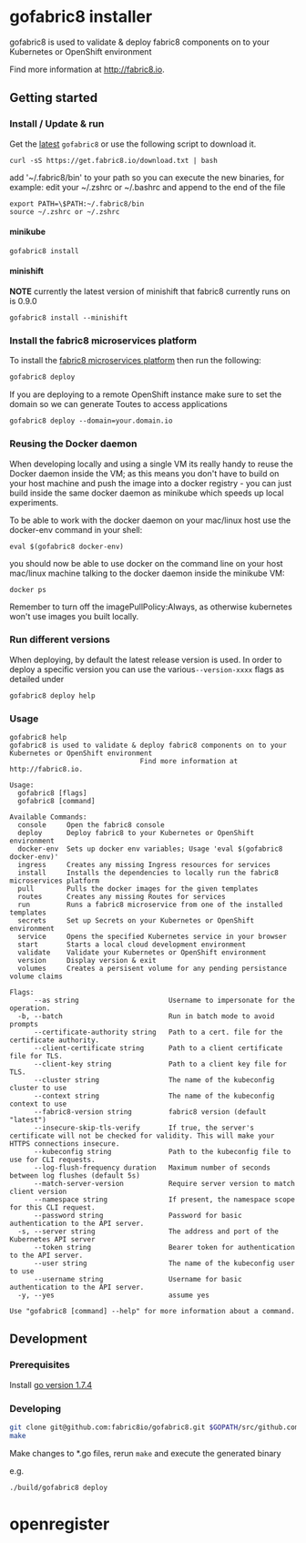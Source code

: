 # gofabric8 installer

gofabric8 is used to validate &amp; deploy fabric8 components on to your Kubernetes or OpenShift environment

Find more information at http://fabric8.io.

## Getting started

### Install / Update & run

Get the [latest](https://github.com/fabric8io/gofabric8/releases/latest/) `gofabric8` or use the following script to download it.

```
curl -sS https://get.fabric8.io/download.txt | bash
```
add '~/.fabric8/bin' to your path so you can execute the new binaries, for example:
edit your ~/.zshrc or ~/.bashrc  and append to the end of the file
```
export PATH=\$PATH:~/.fabric8/bin
source ~/.zshrc or ~/.zshrc
```

#### minikube
```
gofabric8 install
```
#### minishift

__NOTE__ currently the latest version of minishift that fabric8 currently runs on is 0.9.0
```
gofabric8 install --minishift
```

### Install the fabric8 microservices platform

To install the [fabric8 microservices platform](http://fabric8.io/) then run the following:

```sh
gofabric8 deploy
```

If you are deploying to a remote OpenShift instance make sure to set the domain so we can generate Toutes to access applications
```
gofabric8 deploy --domain=your.domain.io
```

### Reusing the Docker daemon

When developing locally and using a single VM its really handy to reuse the Docker daemon inside the VM; as this means you don't have to build on your host machine and push the image into a docker registry - you can just build inside the same docker daemon as minikube which speeds up local experiments.

To be able to work with the docker daemon on your mac/linux host use the docker-env command in your shell:

```
eval $(gofabric8 docker-env)
```
you should now be able to use docker on the command line on your host mac/linux machine talking to the docker daemon inside the minikube VM:

```
docker ps
```
Remember to turn off the imagePullPolicy:Always, as otherwise kubernetes won't use images you built locally.

### Run different versions

When deploying, by default the latest release version is used.  In order to deploy a specific version you can use the various`--version-xxxx` flags as detailed under 

```
gofabric8 deploy help
```

### Usage

```
gofabric8 help
gofabric8 is used to validate & deploy fabric8 components on to your Kubernetes or OpenShift environment
								Find more information at http://fabric8.io.

Usage:
  gofabric8 [flags]
  gofabric8 [command]

Available Commands:
  console     Open the fabric8 console
  deploy      Deploy fabric8 to your Kubernetes or OpenShift environment
  docker-env  Sets up docker env variables; Usage 'eval $(gofabric8 docker-env)'
  ingress     Creates any missing Ingress resources for services
  install     Installs the dependencies to locally run the fabric8 microservices platform
  pull        Pulls the docker images for the given templates
  routes      Creates any missing Routes for services
  run         Runs a fabric8 microservice from one of the installed templates
  secrets     Set up Secrets on your Kubernetes or OpenShift environment
  service     Opens the specified Kubernetes service in your browser
  start       Starts a local cloud development environment
  validate    Validate your Kubernetes or OpenShift environment
  version     Display version & exit
  volumes     Creates a persisent volume for any pending persistance volume claims

Flags:
      --as string                      Username to impersonate for the operation.
  -b, --batch                          Run in batch mode to avoid prompts
      --certificate-authority string   Path to a cert. file for the certificate authority.
      --client-certificate string      Path to a client certificate file for TLS.
      --client-key string              Path to a client key file for TLS.
      --cluster string                 The name of the kubeconfig cluster to use
      --context string                 The name of the kubeconfig context to use
      --fabric8-version string         fabric8 version (default "latest")
      --insecure-skip-tls-verify       If true, the server's certificate will not be checked for validity. This will make your HTTPS connections insecure.
      --kubeconfig string              Path to the kubeconfig file to use for CLI requests.
      --log-flush-frequency duration   Maximum number of seconds between log flushes (default 5s)
      --match-server-version           Require server version to match client version
      --namespace string               If present, the namespace scope for this CLI request.
      --password string                Password for basic authentication to the API server.
  -s, --server string                  The address and port of the Kubernetes API server
      --token string                   Bearer token for authentication to the API server.
      --user string                    The name of the kubeconfig user to use
      --username string                Username for basic authentication to the API server.
  -y, --yes                            assume yes

Use "gofabric8 [command] --help" for more information about a command.
```

## Development

### Prerequisites

Install [go version 1.7.4](https://golang.org/doc/install)

### Developing

```sh
git clone git@github.com:fabric8io/gofabric8.git $GOPATH/src/github.com/fabric8io/gofabric8
make
```

Make changes to *.go files, rerun `make` and execute the generated binary

e.g.

```sh
./build/gofabric8 deploy

```
# openregister
